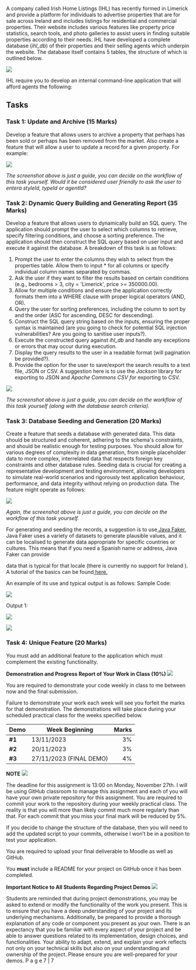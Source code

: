 ﻿A company called Irish Home Listings (IHL) has recently formed in Limerick and provide a platform for individuals to advertise properties that are for sale across Ireland and includes listings for residential and commercial properties. Their website includes various features like property price statistics, search tools, and photo galleries to assist users in finding suitable properties according to their needs. IHL have developed a complete database (*ihl\_db*) of their properties and their selling agents which underpin the website. The database itself contains 5 tables, the structure of which is outlined below. 

![](Aspose.Words.68e88ea5-062d-4df3-88de-efe335a9c15f.001.png)

IHL require you to develop an internal command-line application that will afford agents the following: 

## Tasks

### Task 1: Update and Archive (15 Marks)

Develop a feature that allows users to archive a property that perhaps has been sold or perhaps has been removed from the market. Also create a feature that will allow a user to update a record for a given property. For example: 

![](Aspose.Words.68e88ea5-062d-4df3-88de-efe335a9c15f.002.png)

*The screenshot above is just a guide, you can decide on the workflow of this task yourself.  Would it be considered user friendly to ask the user to entera styleId, typeId or agentId?* 

### Task 2: Dynamic Query Building and Generating Report (35 Marks)

Develop a feature that allows users to dynamically build an SQL query. The application should prompt the user to select which columns to retrieve, specify filtering conditions, and choose a sorting preference. The application should then construct the SQL query based on user input and execute it against the database. A breakdown of this task is as follows: 

1. Prompt the user to enter the columns they wish to select from the properties table. Allow them to input \* for all columns or specify individual column names separated by commas.  
2. Ask the user if they want to filter the results based on certain conditions (e.g., bedrooms > 3, city = 'Limerick', price >= 350000.00). 
3. Allow for multiple conditions and ensure the application correctly formats them into a WHERE clause with proper logical operators (AND, OR). 
4. Query the user for sorting preferences, including the column to sort by and the order (ASC for ascending, DESC for descending). 
5. Construct the SQL query string based on the inputs, ensuring the proper syntax is maintained (are you going to check for potential SQL injection vulnerabilities? Are you going to sanitise user inputs?). 
6. Execute the constructed query against *ihl\_db* and handle any exceptions or errors that may occur during execution. 
7. Display the query results to the user in a readable format (will pagination be provided?). 
8. Provide the option for the user to save/export the search results to a text file, JSON or CSV. A suggestion here is to use the *Jackson* library for exporting to JSON  and *Apache Commons CSV f*or exporting to CSV. 

![](Aspose.Words.68e88ea5-062d-4df3-88de-efe335a9c15f.003.png)

*The screenshot above is just a guide, you can decide on the workflow of this task yourself (along with the database search criteria).* 

### Task 3: Database Seeding and Generation (20 Marks)

Create a feature that seeds a database with generated data. This data should be structured and coherent, adhering to the schema's constraints, and should be realistic enough for testing purposes. You should allow for various degrees of complexity in data generation, from simple placeholder data to more complex, interrelated data that respects foreign key constraints and other database rules. Seeding data is crucial for creating a representative development and testing environment, allowing developers to simulate real-world scenarios and rigorously test application behaviour, performance, and data integrity without relying on production data. The feature might operate as follows: 

![](Aspose.Words.68e88ea5-062d-4df3-88de-efe335a9c15f.004.png)

*Again, the screenshot above is just a guide, you can decide on the workflow of this task yourself.* 

For generating and seeding the records, a suggestion is to use[ Java Faker.](https://github.com/DiUS/java-faker) Java Faker uses a variety of datasets to generate plausible values, and it can be localised to generate data appropriate for specific countries or cultures. This means that if you need a Spanish name or address, Java Faker can provide 

data that is typical for that locale (there is currently no support for Ireland   ). A tutorial of the basics can be found[ here.](https://www.baeldung.com/java-faker) 

An example of its use and typical output is as follows: Sample Code: 

![](Aspose.Words.68e88ea5-062d-4df3-88de-efe335a9c15f.005.png)

Output 1: 

![](Aspose.Words.68e88ea5-062d-4df3-88de-efe335a9c15f.006.png)

![](Aspose.Words.68e88ea5-062d-4df3-88de-efe335a9c15f.007.png)

### Task 4: Unique Feature (20 Marks)

You must add an additional feature to the application which must complement the existing functionality. 

**Demonstration and Progress Report of Your Work in Class (10%) ![](Aspose.Words.68e88ea5-062d-4df3-88de-efe335a9c15f.008.png)**

You are required to demonstrate your code weekly in class to me between now and the final submission. 

Failure to demonstrate your work each week will see you forfeit the marks for that demonstration. The demonstrations will take place during your scheduled practical class for the weeks specified below. 



| **Demo** | **Week Beginning**      | **Marks** |
|----------|-------------------------|----------:|
| **#1**   | 13/11/2023              |        3% |
| **#2**   | 20/11/2023              |        3% |
| **#3**   | 27/11/2023 (FINAL DEMO) |        4% |

**NOTE** ![](Aspose.Words.68e88ea5-062d-4df3-88de-efe335a9c15f.009.png)

The deadline for this assignment is 13:00 on Monday, November 27th. I will be using GitHub classroom to manage this assignment and each of you will have your own private repository for this assignment. You are required to commit your work to the repository during your weekly practical class. The reality is that you will more than likely commit much more regularly than that. For each commit that you miss your final mark will be reduced by 5%. 

If you decide to change the structure of the database, then you will need to add the updated script to your commits, otherwise I won’t be in a position to test your application. 

You are required to upload your final deliverable to Moodle as well as GitHub. 

You **must** include a README for your project on GitHub once it has been completed. 

**Important Notice to All Students Regarding Project Demos ![](Aspose.Words.68e88ea5-062d-4df3-88de-efe335a9c15f.010.png)**

Students are reminded that during project demonstrations, you may be asked to extend or modify the functionality of the work you present. This is to ensure that you have a deep understanding of your project and its underlying mechanisms. Additionally, be prepared to provide a thorough explanation of any code or component you present as your own. There is an expectancy that you be familiar with every aspect of your project and be able to answer questions related to its implementation, design choices, and functionalities. Your ability to adapt, extend, and explain your work reflects not only on your technical skills but also on your understanding and ownership of the project. Please ensure you are well-prepared for your demos. 
P a g e 7 | 7 
